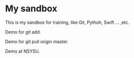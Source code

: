 # My sandbox

This is my sandbox for training, like Git, Pythoh, Swift ... ,etc.

Demo for git add.

Demo for git pull origin master.

Demo at NSYSU.
